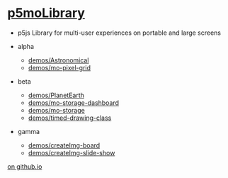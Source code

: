 # [p5moLibrary](https://github.com/molab-itp/p5moLibrary)

- p5js Library for multi-user experiences on portable and large screens

- alpha

  - [demos/Astronomical](demos/Astronomical?v=7)
  - [demos/mo-pixel-grid](demos/mo-pixel-grid?v=7)

- beta

  - [demos/PlanetEarth](demos/PlanetEarth?v=7)
  - [demos/mo-storage-dashboard](demos/mo-storage-dashboard?v=7)
  - [demos/mo-storage](demos/mo-storage)
  - [demos/timed-drawing-class](demos/timed-drawing-class)

- gamma

  - [demos/createImg-board](demos/createImg-board/)
  - [demos/createImg-slide-show](demos/createImg-slide-show)

[on github.io](https://molab-itp.github.io/p5moLibrary/?v=7)
